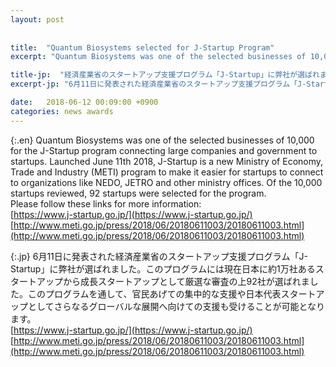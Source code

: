 ```yaml
---
layout: post
 
 
title:  "Quantum Biosystems selected for J-Startup Program"
excerpt: "Quantum Biosystems was one of the selected businesses of 10,000 for the J-Startup program..."

title-jp:  "経済産業省のスタートアップ支援プログラム「J-Startup」に弊社が選ばれました。"
excerpt-jp: "6月11日に発表された経済産業省のスタートアップ支援プログラム「J-Startup」..."

date:   2018-06-12 00:09:00 +0900
categories: news awards
---
```

 
{:.en}
Quantum Biosystems was one of the selected businesses of 10,000 for the J-Startup program connecting large companies and government to startups. Launched June 11th 2018, J-Startup is a new Ministry of Economy, Trade and Industry (METI) program to make it easier for startups to connect to organizations like NEDO, JETRO and other ministry offices. Of the 10,000 startups reviewed, 92 startups were selected for the program.  
Please follow these links for more information:  
[https://www.j-startup.go.jp/](https://www.j-startup.go.jp/)  
[http://www.meti.go.jp/press/2018/06/20180611003/20180611003.html](http://www.meti.go.jp/press/2018/06/20180611003/20180611003.html)

 
 
{:.jp}
6月11日に発表された経済産業省のスタートアップ支援プログラム「J-Startup」に弊社が選ばれました。このプログラムには現在日本に約1万社あるスタートアップから成長スタートアップとして厳選な審査の上92社が選ばれました。このプログラムを通して、官民あげての集中的な支援や日本代表スタートアップとしてさらなるグローバルな展開へ向けての支援も受けることが可能となります。  
[https://www.j-startup.go.jp/](https://www.j-startup.go.jp/)  
[http://www.meti.go.jp/press/2018/06/20180611003/20180611003.html](http://www.meti.go.jp/press/2018/06/20180611003/20180611003.html)
